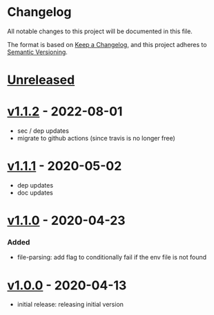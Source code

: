 # Changelog
All notable changes to this project will be documented in this file.

The format is based on [Keep a Changelog](https://keepachangelog.com/en/1.0.0/),
and this project adheres to [Semantic Versioning](https://semver.org/spec/v2.0.0.html).

# [Unreleased](https://github.com/djhouseknecht/unified-env/compare/v1.1.2...HEAD)

# [v1.1.2](https://github.com/djhouseknecht/unified-env/compare/v1.1.1...v1.1.2) - 2022-08-01
* sec / dep updates
* migrate to github actions (since travis is no longer free)

# [v1.1.1](https://github.com/djhouseknecht/unified-env/compare/v1.1.0...v1.1.1) - 2020-05-02
* dep updates
* doc updates

# [v1.1.0](https://github.com/djhouseknecht/unified-env/compare/v1.0.0...v1.1.0) - 2020-04-23
### Added
* file-parsing: add flag to conditionally fail if the env file is not found

# [v1.0.0](https://github.com/djhouseknecht/unified-env/releases/tag/v1.0.0) - 2020-04-13
* initial release: releasing initial version

